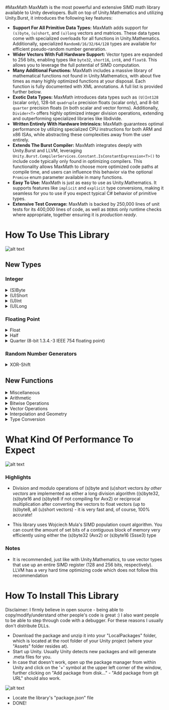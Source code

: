 #MaxMath
MaxMath is the most powerful and extensive SIMD math library available to Unity developers. Built on top of Unity.Mathematics and utilizing Unity.Burst, it introduces the following key features:

- **Support For All Primitive Data Types:** MaxMath adds support for `(s)byte`, `(u)short`, and `(u)long` vectors and matrices. These data types come with specialized overloads for all functions in Unity.Mathematics. Additionally, specialized `Random8/16/32/64/128` types are available for efficient pseudo-random number generation.
- **Wider Vectors With Full Hardware Support:** Vector types are expanded to 256 bits, enabling types like `byte32`, `short16`, `int8`, and `float8`. This allows you to leverage the full potential of SIMD computation.
- **Many Additional Functions:** MaxMath includes a massive library of mathematical functions not found in Unity.Mathematics, with about five times as many highly optimized functions at your disposal. Each function is fully documented with XML annotations. A full list is provided further below.
- **Exotic Data Types:** MaxMath introduces data types such as `(U)Int128` (scalar only), 128-bit `quadruple` precision floats (scalar only), and 8-bit `quarter` precision floats (in both scalar and vector forms). Additionally, `Divider<T>` offers highly optimized integer division operations, extending and outperforming specialized libraries like libdivide.
- **Written Entirely With Hardware Intrinsics:** MaxMath guarantees optimal performance by utilizing specialized CPU instructions for both ARM and x86 ISAs, while abstracting these complexities away from the user entirely.
- **Extends The Burst Compiler:** MaxMath integrates deeply with Unity.Burst and LLVM, leveraging `Unity.Burst.CompilerServices.Constant.IsConstantExpression<T>()` to include code typically only found in optimizing compilers. This functionality allows MaxMath to choose more optimized code paths at compile time, and users can influence this behavior via the optional `Promise` enum parameter available in many functions.
- **Easy To Use:** MaxMath is just as easy to use as Unity.Mathematics. It supports features like `implicit` and `explicit` type conversions, making it seamless for you to use if you expect typical C# behavior of primitive types.
- **Extensive Test Coverage:** MaxMath is backed by 250,000 lines of unit tests for its 400,000 lines of code, as well as `DEBUG` only runtime checks where appropriate, together ensuring it is _production ready_.


# How To Use This Library

![alt text](https://i.imgur.com/0Bpr1Mo.png)

## New Types

### Integer
<details><summary>(S)Byte</summary>
  
![alt text](https://i.imgur.com/LwxZifi.png)

</details>

<details><summary>(U)Short</summary>
  
![alt text](https://i.imgur.com/yE5o3RH.png)

</details>

<details><summary>(U)Int</summary>
  
![alt text](https://i.imgur.com/XNzK5iS.png)

</details>

<details><summary>(U)Long</summary>
  
![alt text](https://i.imgur.com/D0WUfrU.png)

</details>

### Floating Point

<details><summary>Float</summary>
  
![alt text](https://i.imgur.com/4lSuEfU.png)

</details>

<details><summary>Half</summary>
  
![alt text](https://i.imgur.com/Vk0jQCh.png)

</details>

<details><summary>Quarter (8-bit 1.3.4.-3 IEEE 754 floating point)</summary>
  
![alt text](https://i.imgur.com/yRbyPGK.png)

</details>

### Random Number Generators

<details><summary>XOR-Shift</summary>
  
![alt text](https://i.imgur.com/2tYbxk0.png)

</details>

## New Functions


<details><summary>Miscellaneous</summary>
  
![alt text](https://i.imgur.com/AhLKvAb.png)

</details>


<details><summary>Arithmetic</summary>

![alt text](https://i.imgur.com/YU2dSj5.png)

![alt text](https://i.imgur.com/r1f44Va.png)

![alt text](https://i.imgur.com/JUbYL6J.png)

![alt text](https://i.imgur.com/KDvHC11.png)

![alt text](https://i.imgur.com/WoDaxIU.png)

![alt text](https://i.imgur.com/3XJYuqw.png)

</details>


<details><summary>Bitwise Operations</summary>

![alt text](https://i.imgur.com/FDnjd0F.png)

![alt text](https://i.imgur.com/z0MtnUs.png)

![alt text](https://i.imgur.com/knaC0q4.png)

![alt text](https://i.imgur.com/QwP5AWu.png)

</details>


<details><summary>Vector Operations</summary>

![alt text](https://i.imgur.com/uG3k5Re.png)

![alt text](https://i.imgur.com/tGIhgcr.png)

![alt text](https://i.imgur.com/UeUvlii.png)

![alt text](https://i.imgur.com/pGU76Lu.png)

</details>


<details><summary>Interpolation and Geometry</summary>

![alt text](https://i.imgur.com/S6zfZ5O.png)

![alt text](https://i.imgur.com/6txRQQe.png)

![alt text](https://i.imgur.com/N0pgppX.png)

</details>


<details><summary>Type Conversion</summary>

![alt text](https://i.imgur.com/q1uEpb2.png)

</details>


# What Kind Of Performance To Expect

![alt text](https://i.imgur.com/Bi79n4Q.jpg)

### Highlights

- Division and modulo operations of (s)byte and (u)short vectors _by_ _other_ _vectors_ are implemented as either a long division algorithm ((s)byte32, (s)byte16 and (s)byte8 if not compiling for Avx2) or reciprocal multiplication after converting the vectors to float vectors (up to (s)byte8, all (u)short vectors) - it is very fast and, of course, 100% accurate!

- This library uses Wojciech Mula's SIMD population count algorithm. You can count the amount of set bits of a contiguous block of memory very efficiently using either the (s)byte32 (Avx2) or (s)byte16 (Ssse3) type

### Notes

- It is recommended, just like with Unity.Mathematics, to use vector types that use up an entire SIMD register (128 and 256 bits, respectively). LLVM has a very hard time optimizing code which does not follow this recommendation

# How To Install This Library

Disclaimer: I firmly believe in open source - being able to copy/modify/understand other people's code is great :)
I also want people to be able to step through code with a debugger.
For these reasons I usually don't distribute DLLs.

- Download the package and unzip it into your "LocalPackages" folder, which is located at the root folder of your Unity project (where your "Assets" folder resides at).
- Start up Unity. Usually Unity detects new packages and will generate .meta files for you.
- In case that doesn't work, open up the package manager from within Unity and click on the '+' symbol at the upper left corner of the window, further clicking on "Add package from disk..." - "Add package from git URL" should also work.

![alt text](https://i.imgur.com/QcqF96e.png)

- Locate the library's "package.json" file
- DONE! 
